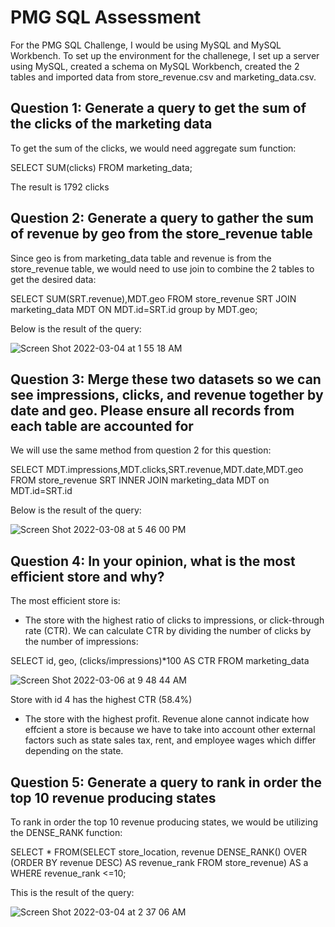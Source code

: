 # PMG SQL Assessment

For the PMG SQL Challenge, I would be using MySQL and MySQL Workbench. To set up the environment for the challenege, I set up a server using MySQL, created a schema on MySQL Workbench, created the 2 tables and imported data from store_revenue.csv and marketing_data.csv.

## Question 1: Generate a query to get the sum of the clicks of the marketing data

To get the sum of the clicks, we would need aggregate sum function:

SELECT SUM(clicks) FROM marketing_data;

The result is 1792 clicks

## Question 2: Generate a query to gather the sum of revenue by geo from the store_revenue table

Since geo is from marketing_data table and revenue is from the store_revenue table, we would need to use join to combine the 2 tables to get the desired data:

SELECT SUM(SRT.revenue),MDT.geo FROM store_revenue SRT JOIN marketing_data MDT ON MDT.id=SRT.id group by MDT.geo;

Below is the result of the query:

![Screen Shot 2022-03-04 at 1 55 18 AM](https://user-images.githubusercontent.com/64288013/156714553-efec21ce-b787-437f-922b-734a36fff90d.png)

## Question 3: Merge these two datasets so we can see impressions, clicks, and revenue together by date and geo. Please ensure all records from each table are accounted for

We will use the same method from question 2 for this question:

SELECT MDT.impressions,MDT.clicks,SRT.revenue,MDT.date,MDT.geo FROM store_revenue SRT INNER JOIN marketing_data MDT on MDT.id=SRT.id

Below is the result of the query:

![Screen Shot 2022-03-08 at 5 46 00 PM](https://user-images.githubusercontent.com/64288013/157338592-d65018eb-4a00-4ff5-8dc1-be7acc94d4ef.png)

## Question 4: In your opinion, what is the most efficient store and why?
The most efficient store is:
- The store with the highest ratio of clicks to impressions, or click-through rate (CTR). We can calculate CTR by dividing the number of clicks by the number of impressions:

SELECT id, geo, (clicks/impressions)*100 AS CTR FROM marketing_data

![Screen Shot 2022-03-06 at 9 48 44 AM](https://user-images.githubusercontent.com/64288013/156928342-af894082-3126-4398-8328-6b0142a92e83.png)

Store with id 4 has the highest CTR (58.4%)

- The store with the highest profit. Revenue alone cannot indicate how effcient a store is because we have to take into account other external factors such as state sales tax, rent, and employee wages which differ depending on the state.

## Question 5: Generate a query to rank in order the top 10 revenue producing states

To rank in order the top 10 revenue producing states, we would be utilizing the DENSE_RANK function:

SELECT *
FROM(SELECT store_location, revenue
DENSE_RANK() OVER (ORDER BY revenue DESC) AS revenue_rank
FROM store_revenue)
AS a
WHERE revenue_rank <=10;

This is the result of the query:

![Screen Shot 2022-03-04 at 2 37 06 AM](https://user-images.githubusercontent.com/64288013/156719952-b7637f30-cd42-4ad6-88f7-629b91b53472.png)





